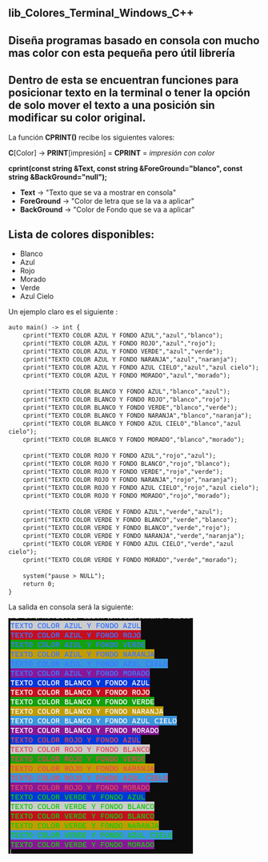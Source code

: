 ## lib_Colores_Terminal_Windows_C++
## Diseña programas basado en consola con mucho mas color con esta pequeña pero útil librería

## Dentro de esta se encuentran funciones para posicionar texto en la terminal o tener la opción de solo mover el texto a una posición sin modificar su color original.

La función **CPRINT()** recibe los siguientes valores: 

**C**[Color] -> **PRINT**[impresión] = **CPRINT** = *impresión con color*

**cprint(const string &Text, const string &ForeGround="blanco", const string &BackGround="null");**

* **Text**        -> "Texto que se va a mostrar en consola"
* **ForeGround**  -> "Color de letra que se la va a aplicar"
* **BackGround**  -> "Color de Fondo que se va a aplicar"

## Lista de colores disponibles:
* Blanco
* Azul
* Rojo
* Morado
* Verde
* Azul Cielo

Un ejemplo claro es el siguiente :
~~~
auto main() -> int {
    cprint("TEXTO COLOR AZUL Y FONDO AZUL","azul","blanco");
    cprint("TEXTO COLOR AZUL Y FONDO ROJO","azul","rojo");
    cprint("TEXTO COLOR AZUL Y FONDO VERDE","azul","verde");
    cprint("TEXTO COLOR AZUL Y FONDO NARANJA","azul","naranja");
    cprint("TEXTO COLOR AZUL Y FONDO AZUL CIELO","azul","azul cielo");
    cprint("TEXTO COLOR AZUL Y FONDO MORADO","azul","morado");

    cprint("TEXTO COLOR BLANCO Y FONDO AZUL","blanco","azul");
    cprint("TEXTO COLOR BLANCO Y FONDO ROJO","blanco","rojo");
    cprint("TEXTO COLOR BLANCO Y FONDO VERDE","blanco","verde");
    cprint("TEXTO COLOR BLANCO Y FONDO NARANJA","blanco","naranja");
    cprint("TEXTO COLOR BLANCO Y FONDO AZUL CIELO","blanco","azul cielo");
    cprint("TEXTO COLOR BLANCO Y FONDO MORADO","blanco","morado");

    cprint("TEXTO COLOR ROJO Y FONDO AZUL","rojo","azul");
    cprint("TEXTO COLOR ROJO Y FONDO BLANCO","rojo","blanco");
    cprint("TEXTO COLOR ROJO Y FONDO VERDE","rojo","verde");
    cprint("TEXTO COLOR ROJO Y FONDO NARANJA","rojo","naranja");
    cprint("TEXTO COLOR ROJO Y FONDO AZUL CIELO","rojo","azul cielo");
    cprint("TEXTO COLOR ROJO Y FONDO MORADO","rojo","morado");

    cprint("TEXTO COLOR VERDE Y FONDO AZUL","verde","azul");
    cprint("TEXTO COLOR VERDE Y FONDO BLANCO","verde","blanco");
    cprint("TEXTO COLOR VERDE Y FONDO BLANCO","verde","rojo");
    cprint("TEXTO COLOR VERDE Y FONDO NARANJA","verde","naranja");
    cprint("TEXTO COLOR VERDE Y FONDO AZUL CIELO","verde","azul cielo");
    cprint("TEXTO COLOR VERDE Y FONDO MORADO","verde","morado");

    system("pause > NULL");
    return 0;
}
~~~

La salida en consola será la siguiente:

![IMAGE NOT FOUND](/image/output_main.png)

